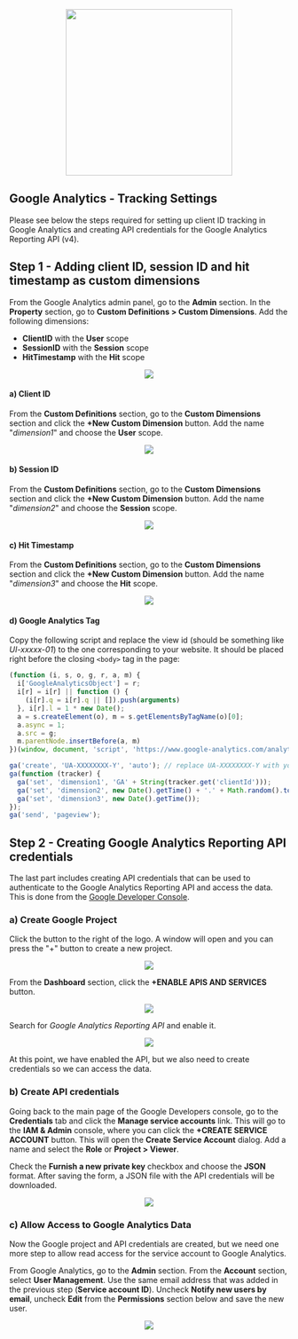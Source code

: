 <div align="center">
    <img src="https://storage.googleapis.com/morphl-docs/google-analytics-tracking/morphl-google-analytics.png" style="width:300px; height: auto;" />
</div>

## Google Analytics - Tracking Settings

Please see below the steps required for setting up client ID tracking in Google Analytics and creating API credentials for the Google Analytics Reporting API (v4).

## Step 1 - Adding client ID, session ID and hit timestamp as custom dimensions

From the Google Analytics admin panel, go to the **Admin** section. In the **Property** section, go to **Custom Definitions > Custom Dimensions**. Add the following dimensions:

- **ClientID** with the **User** scope
- **SessionID** with the **Session** scope
- **HitTimestamp** with the **Hit** scope

<div align="center">
    <img src="https://storage.googleapis.com/morphl-docs/google-analytics-tracking/step2-ga-custom-dimensions.jpg" />
</div>

#### a) Client ID

From the **Custom Definitions** section, go to the **Custom Dimensions** section and click the **+New Custom Dimension** button. Add the name "*dimension1*" and choose the **User** scope.

<div align="center">
    <img src="https://storage.googleapis.com/morphl-docs/google-analytics-tracking/step3-ga-js-client-id.png" />
</div>

#### b) Session ID

From the **Custom Definitions** section, go to the **Custom Dimensions** section and click the **+New Custom Dimension** button. Add the name "*dimension2*" and choose the **Session** scope.

<div align="center">
    <img src="https://storage.googleapis.com/morphl-docs/google-analytics-tracking/step3-ga-js-session-id.png" />
</div>

#### c) Hit Timestamp

From the **Custom Definitions** section, go to the **Custom Dimensions** section and click the **+New Custom Dimension** button. Add the name "*dimension3*" and choose the **Hit** scope.


<div align="center">
    <img src="https://storage.googleapis.com/morphl-docs/google-analytics-tracking/step3-ga-js-timestamp.png" />
</div>

#### d) Google Analytics Tag

Copy the following script and replace the view id (should be something like *UI-xxxxx-01*) to the one corresponding to your website. It should be placed right before the closing `<body>` tag in the page:

```JavaScript
(function (i, s, o, g, r, a, m) {
  i['GoogleAnalyticsObject'] = r;
  i[r] = i[r] || function () {
    (i[r].q = i[r].q || []).push(arguments)
  }, i[r].l = 1 * new Date();
  a = s.createElement(o), m = s.getElementsByTagName(o)[0];
  a.async = 1;
  a.src = g;
  m.parentNode.insertBefore(a, m)
})(window, document, 'script', 'https://www.google-analytics.com/analytics.js', 'ga');

ga('create', 'UA-XXXXXXXX-Y', 'auto'); // replace UA-XXXXXXXX-Y with your view id
ga(function (tracker) {
  ga('set', 'dimension1', 'GA' + String(tracker.get('clientId')));
  ga('set', 'dimension2', new Date().getTime() + '.' + Math.random().toString(36).substring(5));
  ga('set', 'dimension3', new Date().getTime());
});
ga('send', 'pageview');
```

## Step 2 - Creating Google Analytics Reporting API credentials

The last part includes creating API credentials that can be used to authenticate to the Google Analytics Reporting API and access the data. This is done from the [Google Developer Console](https://console.developers.google.com). 

### a) Create Google Project

Click the button to the right of the logo. A window will open and you can press the "+" button to create a new project.

<div align="center">
    <img src="https://storage.googleapis.com/morphl-docs/google-analytics-tracking/step4-create-project.jpg" />
</div>

From the **Dashboard** section, click the **+ENABLE APIS AND SERVICES** button. 

<div align="center">
    <img src="https://storage.googleapis.com/morphl-docs/google-analytics-tracking/step4-enable-reporting-api-1.jpg" />
</div>

Search for *Google Analytics Reporting API* and enable it.

<div align="center">
    <img src="https://storage.googleapis.com/morphl-docs/google-analytics-tracking/step4-enable-reporting-api-2.jpg" />
</div>

At this point, we have enabled the API, but we also need to create credentials so we can access the data.

### b) Create API credentials

Going back to the main page of the Google Developers console, go to the **Credentials** tab and click the **Manage service accounts** link. This will go to the **IAM & Admin** console, where you can click the **+CREATE SERVICE ACCOUNT** button. This will open the **Create Service Account** dialog. Add a name and select the **Role** or **Project > Viewer**.

Check the **Furnish a new private key** checkbox and choose the **JSON** format. After saving the form, a JSON file with the API credentials will be downloaded. 

<div align="center">
    <img src="https://storage.googleapis.com/morphl-docs/google-analytics-tracking/step4-create-service-account.jpg" />
</div>

### c) Allow Access to Google Analytics Data

Now the Google project and API credentials are created, but we need one more step to allow read access for the service account to Google Analytics. 

From Google Analytics, go to the **Admin** section. From the **Account** section, select **User Management**. Use the same email address that was added in the previous step (**Service account ID**). Uncheck **Notify new users by email**, uncheck **Edit** from the **Permissions** section below and save the new user.

<div align="center">
    <img src="https://storage.googleapis.com/morphl-docs/google-analytics-tracking/step4-ga-add-service-id.jpg" />
</div>
